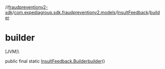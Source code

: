 //[fraudpreventionv2-sdk](../../../index.md)/[com.expediagroup.sdk.fraudpreventionv2.models](../index.md)/[InsultFeedback](index.md)/[builder](builder.md)

# builder

[JVM]\

public final static [InsultFeedback.Builder](-builder/index.md)[builder](builder.md)()
